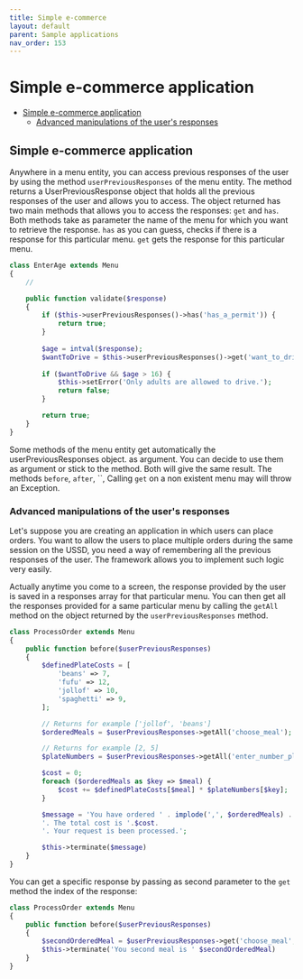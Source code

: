 ```yaml
---
title: Simple e-commerce
layout: default
parent: Sample applications
nav_order: 153
---
```


<h1>Simple e-commerce application</h1>

- [Simple e-commerce application](#simple-e-commerce-application)
  - [Advanced manipulations of the user's responses](#advanced-manipulations-of-the-users-responses)

## Simple e-commerce application

Anywhere in a menu entity, you can access previous responses of the user by using the method `userPreviousResponses` of the menu entity.
The method returns a UserPreviousResponse object that holds all the previous responses of the user and allows you to access. The object returned has two main methods that allows you to access the responses: `get` and `has`. Both methods take as parameter the name of the menu for which you want to retrieve the response.
`has` as you can guess, checks if there is a response for this particular menu.
`get` gets the response for this particular menu.

```php
class EnterAge extends Menu
{
    //

    public function validate($response)
    {
        if ($this->userPreviousResponses()->has('has_a_permit')) {
            return true;
        }
        
        $age = intval($response);
        $wantToDrive = $this->userPreviousResponses()->get('want_to_drive');
        
        if ($wantToDrive && $age > 16) {
            $this->setError('Only adults are allowed to drive.');
            return false;
        }

        return true;
    }
}
```
Some methods of the menu entity get automatically the userPreviousResponses object. as argument. You can decide to use them as argument or stick to the method. Both will give the same result.
The methods `before`, `after`, ``,
Calling `get` on a non existent menu may will throw an Exception.

### Advanced manipulations of the user's responses
Let's suppose you are creating an application in which users can place orders. You want to allow the users to place multiple orders during the same session on the USSD, you need a way of remembering all the previous responses of the user. The framework allows you to implement such logic very easily.

Actually anytime you come to a screen, the response provided by the user is saved in a responses array for that particular menu. You can then get all the responses provided for a same particular menu by calling the `getAll` method on the object returned by the `userPreviousResponses` method.

```php
class ProcessOrder extends Menu
{
    public function before($userPreviousResponses)
    {
        $definedPlateCosts = [
            'beans' => 7,
            'fufu' => 12,
            'jollof' => 10,
            'spaghetti' => 9,
        ];

        // Returns for example ['jollof', 'beans']
        $orderedMeals = $userPreviousResponses->getAll('choose_meal');

        // Returns for example [2, 5]
        $plateNumbers = $userPreviousResponses->getAll('enter_number_plate');

        $cost = 0;
        foreach ($orderedMeals as $key => $meal) {
            $cost += $definedPlateCosts[$meal] * $plateNumbers[$key];
        }

        $message = 'You have ordered ' . implode(',', $orderedMeals) . 
        '. The total cost is '.$cost.
        '. Your request is been processed.';

        $this->terminate($message)
    }
}
```
You can get a specific response by passing as second parameter to the `get` method the index of the response:
```php
class ProcessOrder extends Menu
{
    public function before($userPreviousResponses)
    {
        $secondOrderedMeal = $userPreviousResponses->get('choose_meal', 1); // Yes 1. Remember we count from 0 :)
        $this->terminate('You second meal is ' $secondOrderedMeal)
    }
}
```